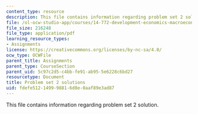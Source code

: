 ```yaml
---
content_type: resource
description: This file contains information regarding problem set 2 solution.
file: /ol-ocw-studio-app/courses/14-772-development-economics-macroeconomics-spring-2013/fdefe512149998816d8e0aaf89e3ad87_MIT14_772S13_pset2_sol.pdf
file_size: 216248
file_type: application/pdf
learning_resource_types:
- Assignments
license: https://creativecommons.org/licenses/by-nc-sa/4.0/
ocw_type: OCWFile
parent_title: Assignments
parent_type: CourseSection
parent_uid: 5c97c2d5-c4bb-fe91-ab95-5e6228c6bd27
resourcetype: Document
title: Problem set 2 solutions
uid: fdefe512-1499-9881-6d8e-0aaf89e3ad87
---
```

This file contains information regarding problem set 2 solution.